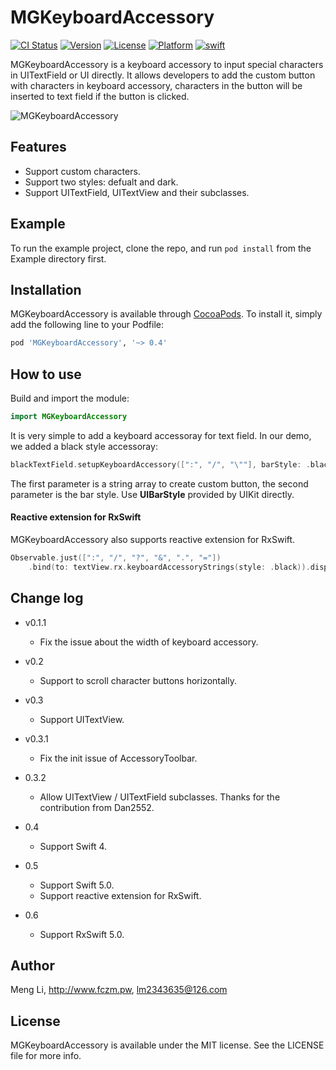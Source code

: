 # MGKeyboardAccessory 
[![CI Status](http://img.shields.io/travis/lm2343635/MGKeyboardAccessory.svg?style=flat)](https://travis-ci.org/lm2343635/MGKeyboardAccessory) 
[![Version](https://img.shields.io/cocoapods/v/MGKeyboardAccessory.svg?style=flat)](http://cocoapods.org/pods/MGKeyboardAccessory) 
[![License](https://img.shields.io/cocoapods/l/MGKeyboardAccessory.svg?style=flat)](http://cocoapods.org/pods/MGKeyboardAccessory) 
[![Platform](https://img.shields.io/cocoapods/p/MGKeyboardAccessory.svg?style=flat)](http://cocoapods.org/pods/MGKeyboardAccessory)
[![swift](https://img.shields.io/badge/swift-5.0-orange.svg)](https://github.com/lm2343635/MGKeyboardAccessory/releases)

MGKeyboardAccessory is a keyboard accessory to input special characters in UITextField or UI directly. It allows developers to add the custom button with characters in keyboard accessory, characters in the button will be
inserted to text field if the button is clicked.

![MGKeyboardAccessory](https://raw.githubusercontent.com/lm2343635/MGKeyboardAccessory/master/screenshot/demo.png)

## Features
- Support custom characters.
- Support two styles: defualt and dark.
- Support UITextField, UITextView and their subclasses.

## Example

To run the example project, clone the repo, and run `pod install` from the Example directory first.

## Installation

MGKeyboardAccessory is available through [CocoaPods](http://cocoapods.org). To install
it, simply add the following line to your Podfile:

```ruby
pod 'MGKeyboardAccessory', '~> 0.4'
```

## How to use
Build and import the module:

```swift
import MGKeyboardAccessory
```

It is very simple to add a keyboard accessoray for text field. In our demo, we added a black style accessoray:

```swift
blackTextField.setupKeyboardAccessory([":", "/", "\""], barStyle: .black)
```

The first parameter is a string array to create custom button, the second parameter is the bar style. Use **UIBarStyle** provided by UIKit directly.

#### Reactive extension for RxSwift

MGKeyboardAccessory also supports reactive extension for RxSwift.

```Swift
Observable.just([":", "/", "?", "&", ".", "="])
    .bind(to: textView.rx.keyboardAccessoryStrings(style: .black)).disposed(by: disposeBag)
```

## Change log

- v0.1.1
	- Fix the issue about the width of keyboard accessory.

- v0.2
    - Support to scroll character buttons horizontally.

- v0.3
    - Support UITextView.

- v0.3.1
    - Fix the init issue of AccessoryToolbar.

- 0.3.2
	- Allow UITextView / UITextField subclasses. Thanks for the contribution from Dan2552.

- 0.4
	- Support Swift 4.

- 0.5
    - Support Swift 5.0.
    - Support reactive extension for RxSwift.

- 0.6
    - Support RxSwift 5.0.
    
## Author

Meng Li, http://www.fczm.pw, lm2343635@126.com

## License

MGKeyboardAccessory is available under the MIT license. See the LICENSE file for more info.


